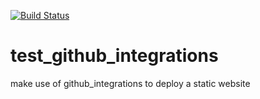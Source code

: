 [![Build Status](https://travis-ci.org/brownman/test_github_integrations.svg?branch=master)](https://travis-ci.org/brownman/test_github_integrations)


test_github_integrations
========================

make use of github_integrations to deploy a static website

